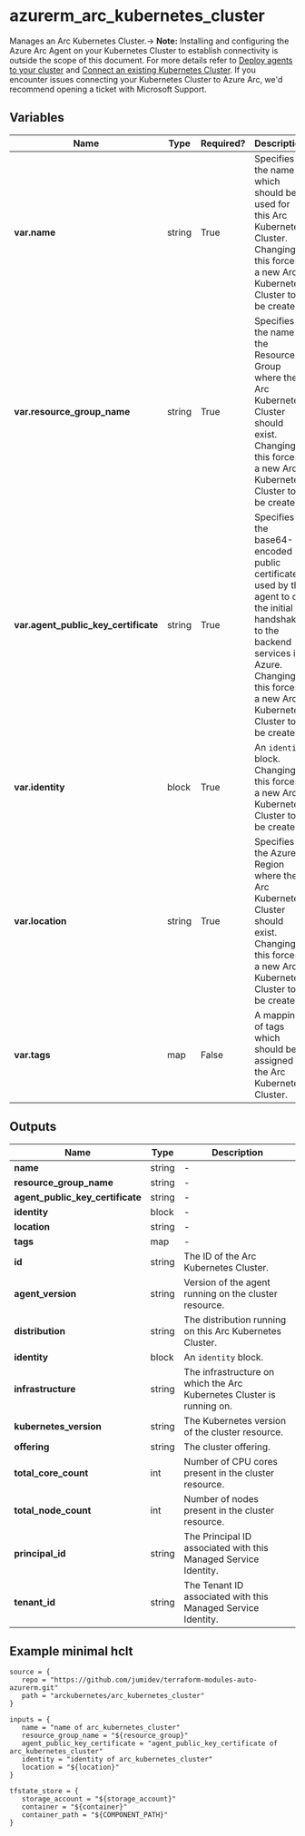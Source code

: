 # azurerm_arc_kubernetes_cluster

Manages an Arc Kubernetes Cluster.-> **Note:** Installing and configuring the Azure Arc Agent on your Kubernetes Cluster to establish connectivity is outside the scope of this document. For more details refer to [Deploy agents to your cluster](https://learn.microsoft.com/en-us/azure/azure-arc/kubernetes/conceptual-agent-overview#deploy-agents-to-your-cluster) and [Connect an existing Kubernetes Cluster](https://learn.microsoft.com/en-us/azure/azure-arc/kubernetes/quickstart-connect-cluster?tabs=azure-cli#connect-an-existing-kubernetes-cluster). If you encounter issues connecting your Kubernetes Cluster to Azure Arc, we'd recommend opening a ticket with Microsoft Support.

## Variables

| Name | Type | Required? |  Description |
| ---- | ---- | --------- |  ----------- |
| **var.name** | string | True | Specifies the name which should be used for this Arc Kubernetes Cluster. Changing this forces a new Arc Kubernetes Cluster to be created. | 
| **var.resource_group_name** | string | True | Specifies the name of the Resource Group where the Arc Kubernetes Cluster should exist. Changing this forces a new Arc Kubernetes Cluster to be created. | 
| **var.agent_public_key_certificate** | string | True | Specifies the base64-encoded public certificate used by the agent to do the initial handshake to the backend services in Azure. Changing this forces a new Arc Kubernetes Cluster to be created. | 
| **var.identity** | block | True | An `identity` block. Changing this forces a new Arc Kubernetes Cluster to be created. | 
| **var.location** | string | True | Specifies the Azure Region where the Arc Kubernetes Cluster should exist. Changing this forces a new Arc Kubernetes Cluster to be created. | 
| **var.tags** | map | False | A mapping of tags which should be assigned to the Arc Kubernetes Cluster. | 



## Outputs

| Name | Type | Description |
| ---- | ---- | --------- | 
| **name** | string  | - | 
| **resource_group_name** | string  | - | 
| **agent_public_key_certificate** | string  | - | 
| **identity** | block  | - | 
| **location** | string  | - | 
| **tags** | map  | - | 
| **id** | string  | The ID of the Arc Kubernetes Cluster. | 
| **agent_version** | string  | Version of the agent running on the cluster resource. | 
| **distribution** | string  | The distribution running on this Arc Kubernetes Cluster. | 
| **identity** | block  | An `identity` block. | 
| **infrastructure** | string  | The infrastructure on which the Arc Kubernetes Cluster is running on. | 
| **kubernetes_version** | string  | The Kubernetes version of the cluster resource. | 
| **offering** | string  | The cluster offering. | 
| **total_core_count** | int  | Number of CPU cores present in the cluster resource. | 
| **total_node_count** | int  | Number of nodes present in the cluster resource. | 
| **principal_id** | string  | The Principal ID associated with this Managed Service Identity. | 
| **tenant_id** | string  | The Tenant ID associated with this Managed Service Identity. | 

## Example minimal hclt

```hcl
source = {
   repo = "https://github.com/jumidev/terraform-modules-auto-azurerm.git" 
   path = "arckubernetes/arc_kubernetes_cluster" 
}

inputs = {
   name = "name of arc_kubernetes_cluster" 
   resource_group_name = "${resource_group}" 
   agent_public_key_certificate = "agent_public_key_certificate of arc_kubernetes_cluster" 
   identity = "identity of arc_kubernetes_cluster" 
   location = "${location}" 
}

tfstate_store = {
   storage_account = "${storage_account}" 
   container = "${container}" 
   container_path = "${COMPONENT_PATH}" 
}


```